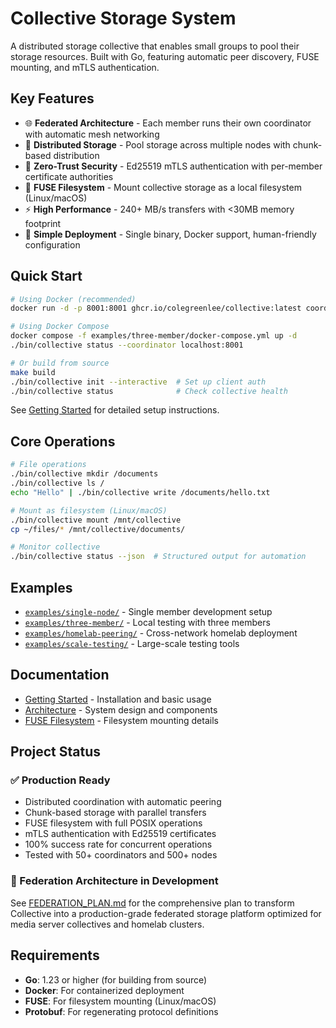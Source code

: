 # Collective Storage System

A distributed storage collective that enables small groups to pool their storage resources. Built with Go, featuring automatic peer discovery, FUSE mounting, and mTLS authentication.

## Key Features

- 🌐 **Federated Architecture** - Each member runs their own coordinator with automatic mesh networking
- 💾 **Distributed Storage** - Pool storage across multiple nodes with chunk-based distribution
- 🔐 **Zero-Trust Security** - Ed25519 mTLS authentication with per-member certificate authorities  
- 📁 **FUSE Filesystem** - Mount collective storage as a local filesystem (Linux/macOS)
- ⚡ **High Performance** - 240+ MB/s transfers with <30MB memory footprint
- 🎯 **Simple Deployment** - Single binary, Docker support, human-friendly configuration

## Quick Start

```bash
# Using Docker (recommended)
docker run -d -p 8001:8001 ghcr.io/colegreenlee/collective:latest coordinator --member-id alice

# Using Docker Compose
docker compose -f examples/three-member/docker-compose.yml up -d
./bin/collective status --coordinator localhost:8001

# Or build from source
make build
./bin/collective init --interactive  # Set up client auth
./bin/collective status              # Check collective health
```

See [Getting Started](docs/GETTING_STARTED.md) for detailed setup instructions.

## Core Operations

```bash
# File operations
./bin/collective mkdir /documents
./bin/collective ls /
echo "Hello" | ./bin/collective write /documents/hello.txt

# Mount as filesystem (Linux/macOS)
./bin/collective mount /mnt/collective
cp ~/files/* /mnt/collective/documents/

# Monitor collective
./bin/collective status --json  # Structured output for automation
```

## Examples

- [`examples/single-node/`](examples/single-node/) - Single member development setup
- [`examples/three-member/`](examples/three-member/) - Local testing with three members  
- [`examples/homelab-peering/`](examples/homelab-peering/) - Cross-network homelab deployment
- [`examples/scale-testing/`](examples/scale-testing/) - Large-scale testing tools

## Documentation

- [Getting Started](docs/GETTING_STARTED.md) - Installation and basic usage
- [Architecture](docs/ARCHITECTURE.md) - System design and components
- [FUSE Filesystem](docs/FUSE.md) - Filesystem mounting details

## Project Status

### ✅ Production Ready
- Distributed coordination with automatic peering
- Chunk-based storage with parallel transfers  
- FUSE filesystem with full POSIX operations
- mTLS authentication with Ed25519 certificates
- 100% success rate for concurrent operations
- Tested with 50+ coordinators and 500+ nodes

### 🚧 Federation Architecture in Development
See [FEDERATION_PLAN.md](FEDERATION_PLAN.md) for the comprehensive plan to transform Collective into a production-grade federated storage platform optimized for media server collectives and homelab clusters.

## Requirements

- **Go**: 1.23 or higher (for building from source)
- **Docker**: For containerized deployment
- **FUSE**: For filesystem mounting (Linux/macOS)
- **Protobuf**: For regenerating protocol definitions